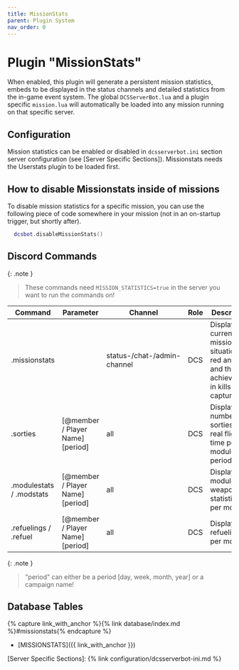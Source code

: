 ```yaml
---
title: MissionStats
parent: Plugin System
nav_order: 0
---
```


# Plugin "MissionStats"

When enabled, this plugin will generate a persistent mission statistics, embeds to be displayed in the status channels and
detailed statistics from the in-game event system. The global `DCSServerBot.lua` and a plugin specific `mission.lua` will
automatically be loaded into any mission running on that specific server.

## Configuration

Mission statistics can be enabled or disabled in `dcsserverbot.ini` section server configuration (see [Server Specific Sections]).
Missionstats needs the Userstats plugin to be loaded first.

## How to disable Missionstats inside of missions

To disable mission statistics for a specific mission, you can use the following piece of code somewhere in your mission
(not in an on-startup trigger, but shortly after).

```lua
  dcsbot.disableMissionStats()
```

## Discord Commands

{: .note }
> These commands need `MISSION_STATISTICS=true` in the server you want to run the commands on!


| Command                   | Parameter                        | Channel                     | Role | Description                                                                                       |
|---------------------------|----------------------------------|-----------------------------|------|---------------------------------------------------------------------------------------------------|
| .missionstats             |                                  | status-/chat-/admin-channel | DCS  | Display the current mission situation for red and blue and the achievments in kills and captures. |
| .sorties                  | [@member / Player Name] [period] | all                         | DCS  | Display the number of sorties and real flight time per module / period.                           |
| .modulestats / .modstats  | [@member / Player Name] [period] | all                         | DCS  | Display module and weapon statistics per module.                                                  |
| .refuelings / .refuel     | [@member / Player Name] [period] | all                         | DCS  | Display refuelings per module.                                                                    |

{: .note }
> "period" can either be a period [day, week, month, year] or a campaign name!

## Database Tables

{% capture link_with_anchor %}{% link database/index.md %}#missionstats{% endcapture %}
- [MISSIONSTATS]({{ link_with_anchor }})

[Server Specific Sections]: {% link configuration/dcsserverbot-ini.md %}
